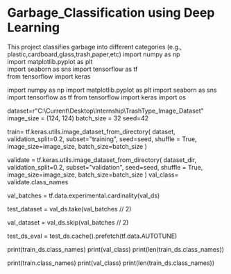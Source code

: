 # Garbage_Classification using Deep Learning
This project classifies garbage into different categories (e.g., plastic,cardboard,glass,trash,paper,etc)
import numpy as np  
import matplotlib.pyplot as plt  
import seaborn as sns 
import tensorflow as tf  
from tensorflow import keras


import numpy as np
import matplotlib.pyplot as plt
import seaborn as sns
import tensorflow as tf
from tensorflow import keras
import os

dataset=r"C:\Current\Desktop\Internship\TrashType_Image_Dataset"
image_size = (124, 124)
batch_size = 32
seed=42

train= tf.keras.utils.image_dataset_from_directory(
    dataset,
    validation_split=0.2,
    subset="training",
    seed=seed,
    shuffle = True,
    image_size=image_size,
    batch_size=batch_size
)

validate = tf.keras.utils.image_dataset_from_directory(
    dataset_dir,
    validation_split=0.2,
    subset="validation",
    seed=seed,
    shuffle = True,
    image_size=image_size,
    batch_size=batch_size
)
val_class= validate.class_names

val_batches = tf.data.experimental.cardinality(val_ds)  

test_dataset = val_ds.take(val_batches // 2)  

val_dataset = val_ds.skip(val_batches // 2)  

test_ds_eval = test_ds.cache().prefetch(tf.data.AUTOTUNE)  

print(train_ds.class_names)
print(val_class)
print(len(train_ds.class_names))


print(train.class_names)
print(val_class)
print(len(train_ds.class_names))
